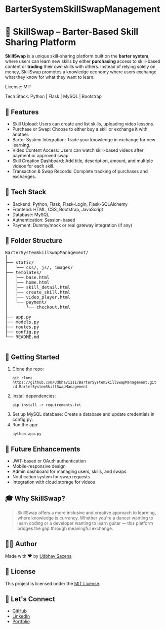 # BarterSystemSkillSwapManagement
<!DOCTYPE html>
<html lang="en">
<head>
  <meta charset="UTF-8">

</head>
<body>

  <h1>🤝 SkillSwap – Barter-Based Skill Sharing Platform</h1>

  <p><strong>SkillSwap</strong> is a unique skill-sharing platform built on the <strong>barter system</strong>, where users can learn new skills by either <strong>purchasing</strong> access to skill-based content or <strong>trading</strong> their own skills with others. Instead of relying solely on money, SkillSwap promotes a knowledge economy where users exchange what they know for what they want to learn.</p>

  <p>License: MIT</p>
  <p>Tech Stack: Python | Flask | MySQL | Bootstrap</p>

  <h2>🌟 Features</h2>
  <ul>
    <li>Skill Upload: Users can create and list skills, uploading video lessons.</li>
    <li>Purchase or Swap: Choose to either buy a skill or exchange it with another.</li>
    <li>Barter System Integration: Trade your knowledge in exchange for new learning.</li>
    <li>Video Content Access: Users can watch skill-based videos after payment or approved swap.</li>
    <li>Skill Creation Dashboard: Add title, description, amount, and multiple videos for each skill.</li>
    <li>Transaction & Swap Records: Complete tracking of purchases and exchanges.</li>
  </ul>

  <h2>🧩 Tech Stack</h2>
  <ul>
    <li>Backend: Python, Flask, Flask-Login, Flask-SQLAlchemy</li>
    <li>Frontend: HTML, CSS, Bootstrap, JavaScript</li>
    <li>Database: MySQL</li>
    <li>Authentication: Session-based</li>
    <li>Payment: Dummy/mock or real gateway integration (if any)</li>
  </ul>

  <h2>📂 Folder Structure</h2>
  <pre>
BarterSystemSkillSwapManagement/
│
├── static/
│   └── css/, js/, images/
├── templates/
│   ├── base.html
│   ├── home.html
│   ├── skill_detail.html
│   ├── create_skill.html
│   ├── video_player.html
│   └── payment/
│       └── checkout.html
│
├── app.py
├── models.py
├── routes.py
├── config.py
└── README.md
  </pre>

  <h2>🚀 Getting Started</h2>
  <ol>
    <li>Clone the repo:
      <pre><code>git clone https://github.com/Udbhav1111/BarterSystemSkillSwapManagement.git
cd BarterSystemSkillSwapManagement</code></pre>
    </li>
    <li>Install dependencies:
      <pre><code>pip install -r requirements.txt</code></pre>
    </li>
    <li>Set up MySQL database: Create a database and update credentials in config.py.</li>
    <li>Run the app:
      <pre><code>python app.py</code></pre>
    </li>
  </ol>

  <h2>🔮 Future Enhancements</h2>
  <ul>
    <li>JWT-based or OAuth authentication</li>
    <li>Mobile-responsive design</li>
    <li>Admin dashboard for managing users, skills, and swaps</li>
    <li>Notification system for swap requests</li>
    <li>Integration with cloud storage for videos</li>
  </ul>

  <h2>🎓 Why SkillSwap?</h2>
  <blockquote>
    SkillSwap offers a more inclusive and creative approach to learning, where knowledge is currency.
    Whether you're a dancer wanting to learn coding or a developer wanting to learn guitar —
    this platform bridges the gap through meaningful exchange.
  </blockquote>

  <h2>🙋‍♂️ Author</h2>
  <p>Made with ❤️ by <a href="https://github.com/Udbhav1111">Udbhav Saxena</a></p>

  <h2>📜 License</h2>
  <p>This project is licensed under the <a href="#">MIT License</a>.</p>

  <h2>🔗 Let's Connect</h2>
  <ul>
    <li><a href="https://github.com/Udbhav1111">GitHub</a></li>
    <li><a href="https://www.linkedin.com/in/your-profile-link">LinkedIn</a></li>
    <li><a href="https://your-portfolio.com">Portfolio</a></li>
  </ul>

</body>
</html>

